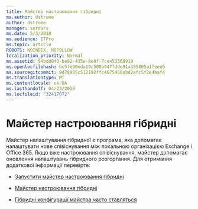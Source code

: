 ```yaml
---
title: Майстер настроювання гібридні
ms.author: dstrome
author: dstrome
manager: serdars
ms.date: 5/3/2018
ms.audience: ITPro
ms.topic: article
ROBOTS: NOINDEX, NOFOLLOW
localization_priority: Normal
ms.assetid: 94bdd043-be92-435e-8e0f-7ce453368919
ms.openlocfilehash: bc5fe90eda19c500b947fdde91a395805a1feee0
ms.sourcegitcommit: 9d78905c512192ffc4675468abd2efc5f2e4baf4
ms.translationtype: MT
ms.contentlocale: uk-UA
ms.lasthandoff: 04/23/2019
ms.locfileid: "32417072"
---
```

# <a name="hybrid-configuration-wizard"></a>Майстер настроювання гібридні

Майстер налаштування гібридної є програма, яка допомагає налаштувати нове співіснування між локальною організацією Exchange і Office 365. Якщо вже настроювання співіснування, майстер допомагає оновлення налаштувань гібридного розгортання. Для отримання додаткової інформації перевірте:
  
- [Запустити майстер настроювання гібридні](https://technet.microsoft.com/library/mt595788%28v=exchg.150%29.aspx)
    
- [Майстер настроювання гібридні](https://technet.microsoft.com/library/hh529921%28v=exchg.150%29.aspx)
    
- [Гібридні конфігурації майстра часто ставляться](https://technet.microsoft.com/library/mt488940%28v=exchg.150%29.aspx)
    

